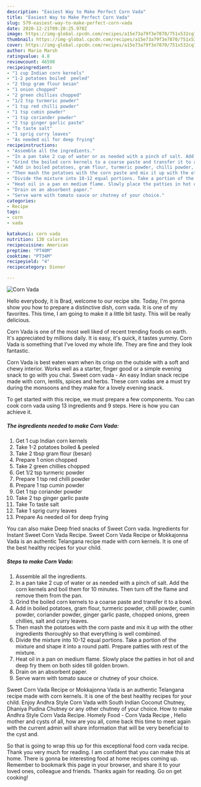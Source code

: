 ```yaml
---
description: "Easiest Way to Make Perfect Corn Vada"
title: "Easiest Way to Make Perfect Corn Vada"
slug: 579-easiest-way-to-make-perfect-corn-vada
date: 2020-12-21T09:28:25.978Z
image: https://img-global.cpcdn.com/recipes/a15e73a79f3e7870/751x532cq70/corn-vada-recipe-main-photo.jpg
thumbnail: https://img-global.cpcdn.com/recipes/a15e73a79f3e7870/751x532cq70/corn-vada-recipe-main-photo.jpg
cover: https://img-global.cpcdn.com/recipes/a15e73a79f3e7870/751x532cq70/corn-vada-recipe-main-photo.jpg
author: Mario Marsh
ratingvalue: 4.8
reviewcount: 46598
recipeingredient:
- "1 cup Indian corn kernels"
- "1-2 potatoes boiled  peeled"
- "2 tbsp gram flour besan"
- "1 onion chopped"
- "2 green chillies chopped"
- "1/2 tsp turmeric powder"
- "1 tsp red chilli powder"
- "1 tsp cumin powder"
- "1 tsp coriander powder"
- "2 tsp ginger garlic paste"
- "To taste salt"
- "1 sprig curry leaves"
- "As needed oil for deep frying"
recipeinstructions:
- "Assemble all the ingredients."
- "In a pan take 2 cup of water or as needed with a pinch of salt. Add the corn kernels and boil them for 10 minutes. Then turn off the flame and remove them from the pan."
- "Grind the boiled corn kernels to a coarse paste and transfer it to a bowl."
- "Add in boiled potatoes, gram flour, turmeric powder, chilli powder, cumin powder, coriander powder, ginger garlic paste, chopped onions, green chillies, salt and curry leaves."
- "Then mash the potatoes with the corn paste and mix it up with the other ingredients thoroughly so that everything is well combined."
- "Divide the mixture into 10-12 equal portions. Take a portion of the mixture and shape it into a round patti. Prepare patties with rest of the mixture."
- "Heat oil in a pan on medium flame. Slowly place the patties in hot oil and deep fry them on both sides till golden brown."
- "Drain on an absorbent paper."
- "Serve warm with tomato sauce or chutney of your choice."
categories:
- Recipe
tags:
- corn
- vada

katakunci: corn vada 
nutrition: 130 calories
recipecuisine: American
preptime: "PT40M"
cooktime: "PT34M"
recipeyield: "4"
recipecategory: Dinner

---
```



![Corn Vada](https://img-global.cpcdn.com/recipes/a15e73a79f3e7870/751x532cq70/corn-vada-recipe-main-photo.jpg)

Hello everybody, it is Brad, welcome to our recipe site. Today, I'm gonna show you how to prepare a distinctive dish, corn vada. It is one of my favorites. This time, I am going to make it a little bit tasty. This will be really delicious.

Corn Vada is one of the most well liked of recent trending foods on earth. It's appreciated by millions daily. It is easy, it's quick, it tastes yummy. Corn Vada is something that I've loved my whole life. They are fine and they look fantastic.

Corn Vada is best eaten wam when its crisp on the outside with a soft and chewy interior. Works well as a starter, finger good or a simple evening snack to go with you chai. Sweet corn vada - An easy Indian snack recipe made with corn, lentils, spices and herbs. These corn vadas are a must try during the monsoons and they make for a lovely evening snack.


To get started with this recipe, we must prepare a few components. You can cook corn vada using 13 ingredients and 9 steps. Here is how you can achieve it.

<!--inarticleads1-->

##### The ingredients needed to make Corn Vada:

1. Get 1 cup Indian corn kernels
1. Take 1-2 potatoes boiled &amp; peeled
1. Take 2 tbsp gram flour (besan)
1. Prepare 1 onion chopped
1. Take 2 green chillies chopped
1. Get 1/2 tsp turmeric powder
1. Prepare 1 tsp red chilli powder
1. Prepare 1 tsp cumin powder
1. Get 1 tsp coriander powder
1. Take 2 tsp ginger garlic paste
1. Take To taste salt
1. Take 1 sprig curry leaves
1. Prepare As needed oil for deep frying


You can also make Deep fried snacks of Sweet Corn vada. Ingredients for Instant Sweet Corn Vada Recipe. Sweet Corn Vada Recipe or Mokkajonna Vada is an authentic Telangana recipe made with corn kernels. It is one of the best healthy recipes for your child. 

<!--inarticleads2-->

##### Steps to make Corn Vada:

1. Assemble all the ingredients.
1. In a pan take 2 cup of water or as needed with a pinch of salt. Add the corn kernels and boil them for 10 minutes. Then turn off the flame and remove them from the pan.
1. Grind the boiled corn kernels to a coarse paste and transfer it to a bowl.
1. Add in boiled potatoes, gram flour, turmeric powder, chilli powder, cumin powder, coriander powder, ginger garlic paste, chopped onions, green chillies, salt and curry leaves.
1. Then mash the potatoes with the corn paste and mix it up with the other ingredients thoroughly so that everything is well combined.
1. Divide the mixture into 10-12 equal portions. Take a portion of the mixture and shape it into a round patti. Prepare patties with rest of the mixture.
1. Heat oil in a pan on medium flame. Slowly place the patties in hot oil and deep fry them on both sides till golden brown.
1. Drain on an absorbent paper.
1. Serve warm with tomato sauce or chutney of your choice.


Sweet Corn Vada Recipe or Mokkajonna Vada is an authentic Telangana recipe made with corn kernels. It is one of the best healthy recipes for your child. Enjoy Andhra Style Corn Vada with South Indian Coconut Chutney, Dhaniya Pudina Chutney or any other chutney of your choice. How to make Andhra Style Corn Vada Recipe. Homely Food - Corn Vada Recipe , Hello mother and cysts of all, how are you all, come back this time to meet again with the current admin will share information that will be very beneficial to the cyst and. 

So that is going to wrap this up for this exceptional food corn vada recipe. Thank you very much for reading. I am confident that you can make this at home. There is gonna be interesting food at home recipes coming up. Remember to bookmark this page in your browser, and share it to your loved ones, colleague and friends. Thanks again for reading. Go on get cooking!
